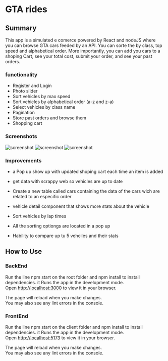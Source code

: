 # GTA rides

## Summary
This app is a simulated e comerce powered by React and nodeJS where you can browse GTA cars feeded by an API. You can sorte the by class, top speed and alphabetical order. More importantly, you can add you cars to a shoping Cart, see your total cost, submit your order, and see your past orders.
### functionality
- Register and Login
- Photo slider
- Sort vehicles by max speed
- Sort vehicles by alphabetical order (a-z and z-a)
- Select vehicles by class name
- Pagination
- Store past orders and browse them
- Shopping cart


### Screenshots
![screenshot](./client/src/assets/screenshots/screenshot3.png)
![screenshot](./client/src/assets/screenshots/screenshot4.png)
![screenshot](./client/src/assets/screenshots/screenshot5.png)

### Improvements
- a Pop up show up with updated shoping cart each time an item is added

- get data with scrappy web so vehicles are up to date

- Create a new table called cars containing the data of the cars wich are related to an especific order

- vehicle detail component that shows more stats about the vehicle

- Sort vehicles by lap times

- All the sorting optiongs are located in a pop up

- Hability to compare up tu 5 vehciles and their stats
## How to Use
### BackEnd
Run the line npm start on the root folder and npm install to install dependencies. it Runs the app in the development mode.\
Open [http://localhost:3000](http://localhost:3000) to view it in your browser.

The page will reload when you make changes.\
You may also see any lint errors in the console.

### FrontEnd
Run the line npm start on the client folder and npm install to install dependencies. it Runs the app in the development mode.\
Open [http://localhost:5173](http://localhost:5173) to view it in your browser.

The page will reload when you make changes.\
You may also see any lint errors in the console.